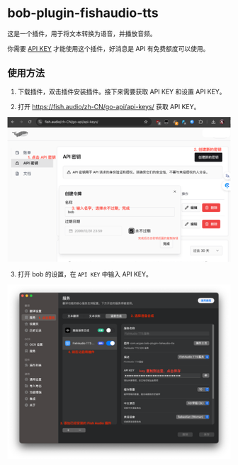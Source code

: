 # bob-plugin-fishaudio-tts

这是一个插件，用于将文本转换为语音，并播放音频。

你需要 [API KEY](https://fish.audio/zh-CN/go-api/api-keys/) 才能使用这个插件，好消息是 API 有免费额度可以使用。

## 使用方法

1. 下载插件，双击插件安装插件。接下来需要获取 API KEY 和设置 API KEY。

2. 打开 https://fish.audio/zh-CN/go-api/api-keys/ 获取 API KEY。

![Get API Key](./images/get-api-key.png)

3. 打开 bob 的设置，在 `API KEY` 中输入 API KEY。

![Input API Key](./images/input-api-key.png)
